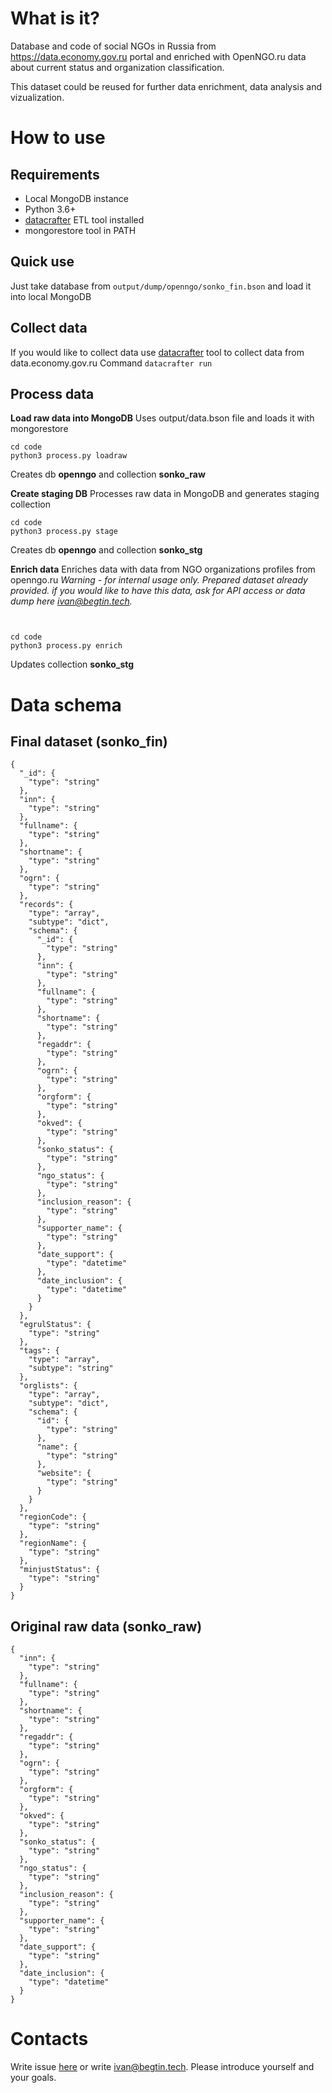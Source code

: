 # What is it?

Database and code of social NGOs in Russia from https://data.economy.gov.ru portal and enriched with OpenNGO.ru data about current status and organization classification.

This dataset could be reused for further data enrichment, data analysis and vizualization.

# How to use

## Requirements

* Local MongoDB instance
* Python 3.6+
* [datacrafter](github.com/apicrafter/datacrafter) ETL tool installed
* mongorestore tool in PATH


## Quick use

Just take database from `output/dump/openngo/sonko_fin.bson` and load it into local MongoDB

## Collect data
If you would like to collect data use [datacrafter](github.com/apicrafter/datacrafter) tool to collect data from data.economy.gov.ru
Command ```datacrafter run```

## Process data

**Load raw data into MongoDB**
Uses output/data.bson file and loads it with mongorestore
```
cd code
python3 process.py loadraw
```

Creates db **openngo** and collection **sonko_raw**

**Create staging DB**
Processes raw data in MongoDB and generates staging collection 
```
cd code
python3 process.py stage
```

Creates db **openngo** and collection **sonko_stg**

**Enrich data**
Enriches data with data from NGO organizations profiles from openngo.ru
_Warning - for internal usage only. Prepared dataset already provided. if you would like to have this data, ask for API access or data dump here ivan@begtin.tech._

```


cd code
python3 process.py enrich
```

Updates collection **sonko_stg**

# Data schema

## Final dataset (sonko_fin)

```
{
  "_id": {
    "type": "string"
  },
  "inn": {
    "type": "string"
  },
  "fullname": {
    "type": "string"
  },
  "shortname": {
    "type": "string"
  },
  "ogrn": {
    "type": "string"
  },
  "records": {
    "type": "array",
    "subtype": "dict",
    "schema": {
      "_id": {
        "type": "string"
      },
      "inn": {
        "type": "string"
      },
      "fullname": {
        "type": "string"
      },
      "shortname": {
        "type": "string"
      },
      "regaddr": {
        "type": "string"
      },
      "ogrn": {
        "type": "string"
      },
      "orgform": {
        "type": "string"
      },
      "okved": {
        "type": "string"
      },
      "sonko_status": {
        "type": "string"
      },
      "ngo_status": {
        "type": "string"
      },
      "inclusion_reason": {
        "type": "string"
      },
      "supporter_name": {
        "type": "string"
      },
      "date_support": {
        "type": "datetime"
      },
      "date_inclusion": {
        "type": "datetime"
      }
    }
  },
  "egrulStatus": {
    "type": "string"
  },
  "tags": {
    "type": "array",
    "subtype": "string"
  },
  "orglists": {
    "type": "array",
    "subtype": "dict",
    "schema": {
      "id": {
        "type": "string"
      },
      "name": {
        "type": "string"
      },
      "website": {
        "type": "string"
      }
    }
  },
  "regionCode": {
    "type": "string"
  },
  "regionName": {
    "type": "string"
  },
  "minjustStatus": {
    "type": "string"
  }
}
```

## Original raw data (sonko_raw)

```
{
  "inn": {
    "type": "string"
  },
  "fullname": {
    "type": "string"
  },
  "shortname": {
    "type": "string"
  },
  "regaddr": {
    "type": "string"
  },
  "ogrn": {
    "type": "string"
  },
  "orgform": {
    "type": "string"
  },
  "okved": {
    "type": "string"
  },
  "sonko_status": {
    "type": "string"
  },
  "ngo_status": {
    "type": "string"
  },
  "inclusion_reason": {
    "type": "string"
  },
  "supporter_name": {
    "type": "string"
  },
  "date_support": {
    "type": "string"
  },
  "date_inclusion": {
    "type": "datetime"
  }
}
```


# Contacts

Write issue [here](https://github.com/datacoon/datacrafter-sonko/issues) or write ivan@begtin.tech. Please introduce yourself and your goals.
